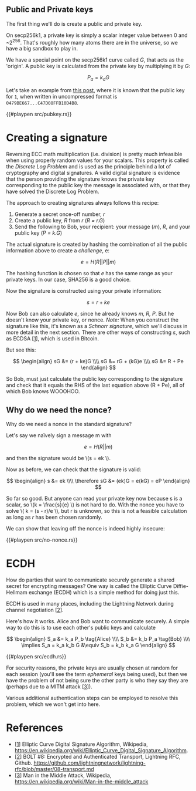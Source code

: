 
## Public and Private keys

The first thing we'll do is create a public and private key.

On secp256k1, a private key is simply a scalar integer value between 0 and ~2<sup>256</sup>. That's roughly how many
atoms there are in the universe, so we have a big sandbox to play in.

We have a special point on the secp256k1 curve called _G_, that acts as the 'origin'. A public key is calculated
from the private key by multiplying it by _G_:

$$
  P_a = k_a G
$$

Let's take an example from [this post](https://chuckbatson.wordpress.com/2014/11/26/secp256k1-test-vectors/), where
it is known that the public key for `1`, when written in uncompressed format is `0479BE667...C47D08FFB10D4B8`.


{{#playpen src/pubkey.rs}}

# Creating a signature

Reversing ECC math multiplication (i.e. division) is pretty much infeasible when using properly random values for your scalars.
 This property is called the _Discrete Log Problem_ and is used as the principle behind a lot of cryptography and digital signatures. 
 A valid digital signature is evidence that the person providing the signature knows the private key corresponding to the public key the message
is associated with, or that they have solved the Discrete Log Problem. 

The approach to creating signatures always follows this recipe:

1. Generate a secret once-off number, _r_
1. Create a public key, _R_ from _r_ (_R = r.G_)
1. Send the following to Bob, your recipient: your message (_m_), _R_, and your public key (_P = k.G_)

The actual signature is created by hashing the combination of all the public information above to create a _challenge_, e:

$$
    e = H(R || P || m)
$$

The hashing function is chosen so that _e_ has the same range as your private keys. In our case, SHA256 is a good choice.

Now the signature is constructed using your private information:

$$
    s = r + ke 
$$

Now Bob can also calculate _e_, since he already knows _m, R, P_. But he doesn't know your private key, or nonce.
_Note:_ When you construct the signature like this, it's known as a _Schnorr signature_, which we'll discuss in more 
detail in the next section. There are other ways of constructing _s_, such as ECDSA [[1]], which is used in Bitcoin.

But see this:

$$
    \begin{align}
      sG &= (r + ke)G \\\\
      sG &= rG + (kG)e \\\\
      sG &= R + Pe
    \end{align}
$$

So Bob, must just calculate the public key corresponding to the signature and check that it equals the RHS of the last
equation above (R + Pe), all of which Bob knows WOOOHOO.

## Why do we need the nonce?

Why do we need a nonce in the standard signature?

Let's say we naïvely sign a message m with

$$
    e = H(R || m)
$$

and then the signature would be \\(s = ek \\). 

Now as before, we can check that the signature is valid:

$$
\begin{align}
  s &= ek \\\\
 \therefore sG &= (ek)G = e(kG) = eP
\end{align}
$$

So far so good. But anyone can read your private key now because s is a scalar, so \\(k = \frac{s}{e} \\)
 is not hard to do.
With the nonce you have to solve \\( k = (s - r)/e \\), but r is unknown, so this is not a feasible calculation as long
 as _r_ has been chosen randomly.
 
We can show that leaving off the nonce is indeed highly insecure:

{{#playpen src/no-nonce.rs}}

# ECDH

How do parties that want to communicate securely generate a shared secret for encrypting messages? One way is called
the Elliptic Curve Diffie-Hellmam exchange (ECDH) which is a simple method for doing just this.

ECDH is used in many places, including the Lightning Network during channel negotiation [[2]].

Here's how it works. Alice and Bob want to communicate securely. A simple way to do this is to use each other's public keys and
calculate

$$
\begin{align}
  S_a &= k_a P_b \tag{Alice} \\\\
  S_b &= k_b P_a \tag{Bob} \\\\
  \implies S_a = k_a k_b G &\equiv S_b = k_b k_a G
\end{align}
$$

{{#playpen src/ecdh.rs}}

For security reasons, the private keys are usually chosen at random for each session (you'll see the term
_ephemeral_ keys being used), but then we have the problem of not being sure the other party is who they say they
are (perhaps due to a MITM attack [[3]]).

Various additional authentication steps can be employed to resolve this problem, which we won't get into here. 

[1]: https://en.wikipedia.org/wiki/Elliptic_Curve_Digital_Signature_Algorithm 'Wikipedia: ECDSA'
[2]: https://github.com/lightningnetwork/lightning-rfc/blob/master/08-transport.md 'BOLT #8: Encrypted and Authenticated Transport'
[3]: https://en.wikipedia.org/wiki/Man-in-the-middle_attack 'Wikipedia: Man in the Middle Attack'
# References

* [[1]] Elliptic Curve Digital Signature Algorithm, Wikipedia, https://en.wikipedia.org/wiki/Elliptic_Curve_Digital_Signature_Algorithm.
* [[2]] BOLT #8: Encrypted and Authenticated Transport, Lightning RFC, Github. https://github.com/lightningnetwork/lightning-rfc/blob/master/08-transport.md
* [[3]] Man in the Middle Attack, Wikipedia, https://en.wikipedia.org/wiki/Man-in-the-middle_attack
